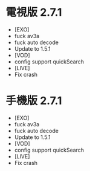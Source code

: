 # 電視版 2.7.1

* [EXO]
* fuck av3a
* fuck auto decode
* Update to 1.5.1
* [VOD]
* config support quickSearch
* [LIVE]
* Fix crash

# 手機版 2.7.1

* [EXO]
* fuck av3a
* fuck auto decode
* Update to 1.5.1
* [VOD]
* config support quickSearch
* [LIVE]
* Fix crash